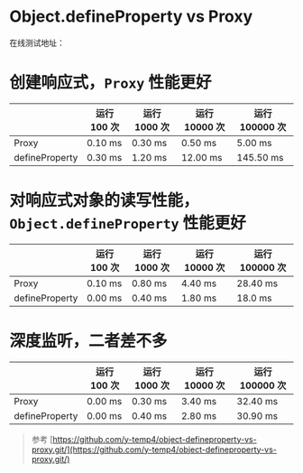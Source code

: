 # Object.defineProperty vs Proxy

在线测试地址：[]()

# 创建响应式，`Proxy` 性能更好

|                | 运行 100 次 | 运行 1000 次 | 运行 10000 次 | 运行 100000 次 |
| -------------- | ----------- | ------------ | ------------- | -------------- |
| Proxy          | 0.10 ms     | 0.30 ms      | 0.50 ms       | 5.00 ms        |
| defineProperty | 0.30 ms     | 1.20 ms      | 12.00 ms      | 145.50 ms      |

# 对响应式对象的读写性能，`Object.defineProperty` 性能更好

|                | 运行 100 次 | 运行 1000 次 | 运行 10000 次 | 运行 100000 次 |
| -------------- | ----------- | ------------ | ------------- | -------------- |
| Proxy          | 0.10 ms     | 0.80 ms      | 4.40 ms       | 28.40 ms       |
| defineProperty | 0.00 ms     | 0.40 ms      | 1.80 ms       | 18.0 ms        |

# 深度监听，二者差不多

|                | 运行 100 次 | 运行 1000 次 | 运行 10000 次 | 运行 100000 次 |
| -------------- | ----------- | ------------ | ------------- | -------------- |
| Proxy          | 0.00 ms     | 0.30 ms      | 3.40 ms       | 32.40 ms       |
| defineProperty | 0.00 ms     | 0.40 ms      | 2.80 ms       | 30.90 ms       |

> 参考 [https://github.com/y-temp4/object-defineproperty-vs-proxy.git/](https://github.com/y-temp4/object-defineproperty-vs-proxy.git/)
